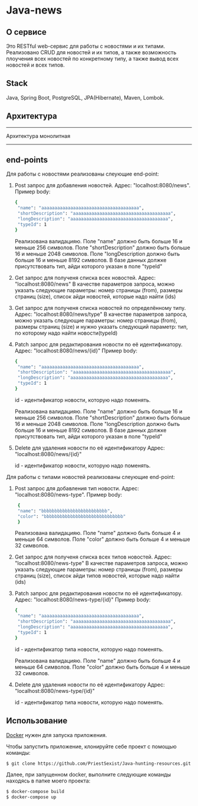 # Java-news

## О сервисе
Это RESTful web-сервис для работы с новостями и их типами. Реализовано CRUD для новостей и их типов, а также возможность плоучения всех новостей по конкретному типу, а также вывод всех новостей и всех типов.

## Stack
Java, Spring Boot, PostgreSQL, JPA(Hibernate), Maven, Lombok.

## Архитектура
_______________________________________________________________
Архитектура монолитная
_______________________________________________________________

## end-points

Для работы с новостями реализованы слеующие end-point:
1) Post запрос для добавления новостей.
   Адрес: "localhost:8080/news".
   Пример body:
   ```sh
   {
    "name": "ааааааааааааааааааааааааааааааааааааа", 
    "shortDescription": "ааааааааааааааааааааааааааааааааааааа", 
    "longDescription": "ааааааааааааааааааааааааааааааааааааа", 
    "typeId": 1
   }
   ```
   Реализована валидацияю.
   Поле "name" должно быть больше 16 и меньше 256 символов. 
   Поле "shortDescription" должно быть больше 16 и меньше 2048 символов. 
   Поле "longDescription должно быть больше 16 и меньше 8192 символов. 
   В базе данных должке присутствовать тип, айди которого указан в поле "typeId"
 
2) Get запрос для полученя списка всех новостей.
   Адрес: "localhost:8080/news"
   В качестве параметров запроса, можно указать следующие параметры: номер страницы (from), размеры страниц (size), список айди новостей, которые надо найти (ids)

3) Get запрос для полученя списка новостей по определённому типу.
   Адрес: "localhost:8080/news/type"
   В качестве параметров запроса, можно указать следующие параметры: номер страницы (from), размеры страниц (size) и нужно указать следующий параметр: тип, по которому надо найти новости(typeId)

4) Patch запрос для редактирования новости по её идентификатору.
   Адрес: "localhost:8080/news/{id}"
   Пример body:
   ```sh
   {
    "name": "ааааааааааааааааааааааааааааааааааааа", 
    "shortDescription": "ааааааааааааааааааааааааааааааааааааа", 
    "longDescription": "ааааааааааааааааааааааааааааааааааааа", 
    "typeId": 1
   }
   ```
   id - идентификатор новости, которую надо поменять.
   
   Реализована валидацияю.
   Поле "name" должно быть больше 16 и меньше 256 символов. 
   Поле "shortDescription" должно быть больше 16 и меньше 2048 символов. 
   Поле "longDescription должно быть больше 16 и меньше 8192 символов. 
   В базе данных должке присутствовать тип, айди которого указан в поле "typeId"
   
6) Delete для удаления новости по её идентификатору
   Адрес: "localhost:8080/news/{id}"
   
   id - идентификатор новости, которую надо поменять.

Для работы с типами новостей реализованы слеующие end-point:

1) Post запрос для добавления тип новости.
   Адрес: "localhost:8080/news-type".
   Пример body:
   ```sh
    {
    "name": "bbbbbbbbbbbbbbbbbbbbbbbbb", 
    "color": "bbbbbbbbbbbbbbbbbbbbbbbbbbbbbb"
    }
   ```
   Реализована валидацияю.
   Поле "name" должно быть больше 4 и меньше 64 символов. 
   Поле "color" должно быть больше 4 и меньше 32 символов. 
 
2) Get запрос для полученя списка всех типов новостей.
   Адрес: "localhost:8080/news-type"
   В качестве параметров запроса, можно указать следующие параметры: номер страницы (from), размеры страниц (size), список айди типов новостей, которые надо найти (ids)

3) Patch запрос для редактирования новости по её идентификатору.
   Адрес: "localhost:8080/news-type/{id}"
   Пример body:
   ```sh
   {
    "name": "ааааааааааааааааааааааааааааааааааааа", 
    "shortDescription": "ааааааааааааааааааааааааааааааааааааа", 
    "longDescription": "ааааааааааааааааааааааааааааааааааааа", 
    "typeId": 1
   }
   ```
   id - идентификатор типа новости, которую надо поменять.
   
   Реализована валидацияю.
   Поле "name" должно быть больше 4 и меньше 64 символов. 
   Поле "color" должно быть больше 4 и меньше 32 символов. 
   
4) Delete для удаления новости по её идентификатору
   Адрес: "localhost:8080/news-type/{id}"
   
   id - идентификатор типа новости, которую надо поменять.

## Использование
[Docker](https://www.docker.com/) нужен для запуска приложения.

Чтобы запустить приложение, клонируйте себе проект с помощью команды:

```sh
$ git clone https://github.com/PriestSexist/Java-hunting-resources.git
```

Далее, при запущенном docker, выполните следующие команды находясь в папке моего проекта:
```sh
$ docker-compose build
$ docker-compose up
```
